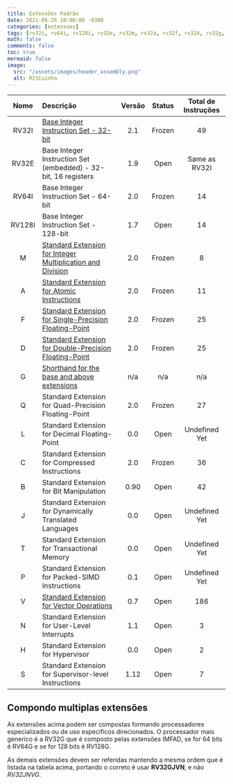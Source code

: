 ```yaml
---
title: Extensões Padrão
date: 2021-06-26 10:00:00 -0300
categories: [extensoes]
tags: [rv32i, rv64i, rv128i, rv32e, rv32m, rv32a, rv32f, rv32d, rv32g, rv32q, rv32c, rv32b, rv32j, rv32t, rv32p, rv32h, rv32s, rv32n,  extensoes, risc-v, isa, 32bits, 64bits, 128bits]
math: false
comments: false
toc: true
mermaid: false
image:
  src: "/assets/images/header_assembly.png"
  alt: RISCuinho
---
```


|Nome   |Descrição                                                  |Versão  |Status  |Total de Instruções|
| :---: | :---                                                      | :---:  | :---:  | :---: |
|RV32I  |[Base Integer Instruction Set - 32-bit](/posts/base_integer_instruction_set_-_32bit/)                      |2.1     |Frozen  |49 |
|RV32E  |Base Integer Instruction Set (embedded) - 32-bit, 16 registers  |1.9|Open    |Same as RV32I|
|RV64I  |Base Integer Instruction Set - 64-bit                      |2.0     |Frozen  |14 |
|RV128I |Base Integer Instruction Set - 128-bit                     |1.7     |Open    |14 |
|M      |[Standard Extension for Integer Multiplication and Division](/posts/extensao_padrao_multiplicacao_divisao_de_inteiros) |2.0     |Frozen  |8  |
|A      |[Standard Extension for Atomic Instructions](/posts/extensao_padrao_instrucoes_atomicas)                 |2.0     |Frozen  |11 |
|F      |[Standard Extension for Single-Precision Floating-Point](/posts/extensao_padrao_single-precision_floating-point)     |2.0     |Frozen  |25 |
|D      |[Standard Extension for Double-Precision Floating-Point](/posts/extensao_padrao_double-precision_floating-point)     |2.0     |Frozen  |25 |
|G      |[Shorthand for the base and above extensions](/posts/extensao_de_agregacao)                |n/a     |n/a     |n/a|
|Q      |Standard Extension for Quad-Precision Floating-Point       |2.0     |Frozen  |27 |
|L      |Standard Extension for Decimal Floating-Point              |0.0     |Open    |Undefined Yet|
|C      |Standard Extension for Compressed Instructions             |2.0     |Frozen  |36 |
|B      |Standard Extension for Bit Manipulation                    |0.90    |Open    |42 |
|J      |Standard Extension for Dynamically Translated Languages    |0.0     |Open    |Undefined Yet|
|T      |Standard Extension for Transactional Memory                |0.0     |Open    |Undefined Yet|
|P      |Standard Extension for Packed-SIMD Instructions            |0.1     |Open    |Undefined Yet|
|V      |[Standard Extension for Vector Operations](/posts/extensao_padrao_operacoes_com_vetores) |0.7     |Open    |186|
|N      |Standard Extension for User-Level Interrupts               |1.1     |Open    |3  |
|H      |Standard Extension for Hypervisor                          |0.0     |Open    |2  |
|S      |Standard Extension for Supervisor-level Instructions       |1.12    |Open    |7  |
                                                                             
## Compondo multiplas extensões

As extensões acima podem ser compostas formando processadores especializados ou de uso especificos direcionados. O processador mais generico é a RV32G que é composto pelas extensões IMFAD, se for 64 bits é RV64G e se for 128 bits é RV128G.

As demais extensões devem ser referidas mantendo a mesma ordem que é listada na tabela acima, portando o correto é usar **RV32GJVN**, e não *RV32JNVG*.                                                                               
                                                                             
                                                                             
                                                                             
                                                                             
                                                                             
                                                                             
                                                                             
                                                                             
                                                                             
                                                                             
                                                                             
                                                                             
                                                                             
